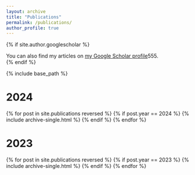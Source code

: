 ```yaml
---
layout: archive
title: "Publications"
permalink: /publications/
author_profile: true
---
```


{% if site.author.googlescholar %}
  <div class="wordwrap">You can also find my articles on <a href="{{site.author.googlescholar}}">my Google Scholar profile</a>555.</div>
{% endif %}

{% include base_path %}

# 2024

{% for post in site.publications reversed %}
  {% if post.year == 2024 %}
    {% include archive-single.html %}
  {% endif %}
{% endfor %}


# 2023

{% for post in site.publications reversed %}
  {% if post.year == 2023 %}
    {% include archive-single.html %}
  {% endif %}
{% endfor %}
